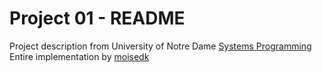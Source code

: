 Project 01 - README
===================
Project description from University of Notre Dame [Systems Programming](https://www3.nd.edu/~pbui/teaching/cse.20289.sp17/)
Entire implementation by [moisedk](https://www.github.com/moisedk)

